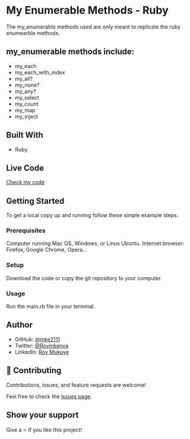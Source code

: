 # My Enumerable Methods - Ruby

The my_enumerable methods used are only meant to replicate the ruby enumearble methods.


## my_enumerable methods include:

- my_each
- my_each_with_index
- my_all?
- my_none?
- my_any?
- my_select
- my_count
- my_map
- my_inject

## Built With

- Ruby

## Live Code

[Check my code](https://repl.it/join/rfvqvjqp-mke2111)

## Getting Started

To get a local copy up and running follow these simple example steps.

### Prerequisites

Computer running Mac OS, Windows, or Linux Ubuntu.
Internet browser: Firefox, Google Chrome, Opera...

### Setup

Download the code or copy the git repository to your computer.

### Usage

Run the main.rb file in your terminal.

## Author

- GitHub: [@mke2111](https://github.com/mke2111)
- Twitter: [@Roymkenya](https://twitter.com/Roymkenya)
- LinkedIn: [Roy Mukuye](https://www.linkedin.com/in/roy-mukuye-42b07b1b4)


## 🤝 Contributing

Contributions, issues, and feature requests are welcome!

Feel free to check the [issues page](https://github.com/mke2111/Enumerables/issues).

## Show your support

Give a ⭐️ if you like this project!


